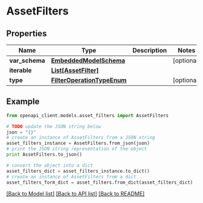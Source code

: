 # AssetFilters


## Properties
Name | Type | Description | Notes
------------ | ------------- | ------------- | -------------
**var_schema** | [**EmbeddedModelSchema**](EmbeddedModelSchema.md) |  | [optional] 
**iterable** | [**List[AssetFilter]**](AssetFilter.md) |  | 
**type** | [**FilterOperationTypeEnum**](FilterOperationTypeEnum.md) |  | [optional] 

## Example

```python
from openapi_client.models.asset_filters import AssetFilters

# TODO update the JSON string below
json = "{}"
# create an instance of AssetFilters from a JSON string
asset_filters_instance = AssetFilters.from_json(json)
# print the JSON string representation of the object
print AssetFilters.to_json()

# convert the object into a dict
asset_filters_dict = asset_filters_instance.to_dict()
# create an instance of AssetFilters from a dict
asset_filters_form_dict = asset_filters.from_dict(asset_filters_dict)
```
[[Back to Model list]](../README.md#documentation-for-models) [[Back to API list]](../README.md#documentation-for-api-endpoints) [[Back to README]](../README.md)



